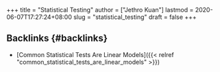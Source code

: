+++
title = "Statistical Testing"
author = ["Jethro Kuan"]
lastmod = 2020-06-07T17:27:24+08:00
slug = "statistical_testing"
draft = false
+++

## Backlinks {#backlinks}

- [Common Statistical Tests Are Linear Models]({{< relref "common_statistical_tests_are_linear_models" >}})
